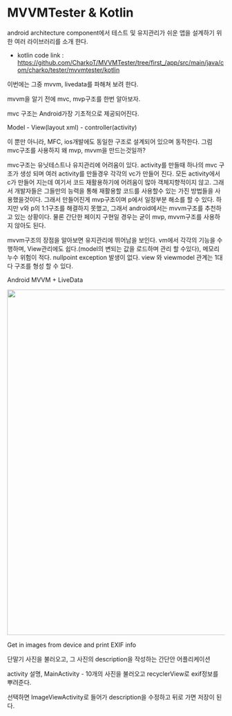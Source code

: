 # MVVMTester & Kotlin

android architecture component에서 테스트 및 유지관리가 쉬운 앱을 설계하기 위한 여러 라이브러리를 소개 한다.

* kotlin code link : https://github.com/CharkoT/MVVMTester/tree/first_/app/src/main/java/com/charko/tester/mvvmtester/kotlin

이번에는 그중 mvvm, livedata를 파해쳐 보려 한다.

mvvm을 알기 전에 mvc, mvp구조를 한번 알아보자.

mvc 구조는 Android가장 기초적으로 제공되어진다. 

Model - View(layout xml) - controller(activity)

이 뿐만 아니라, MFC, ios개발에도 동일한 구조로 설계되어 있으며 동작한다.
그럼 mvc구조를 사용하지 왜 mvp, mvvm을 만드는것일까? 

mvc구조는 유닛테스트나 유지관리에 어려움이 있다.
activity를 만들때 하나의 mvc 구조가 생성 되며 여러 activity를 만들경우 각각의 vc가 만들어 진다.
모든 activity에서 c가 만들어 지는데 여기서 코드 재활용하기에 어려움이 많아 객체지향적이지 않고. 그래서 개발자들은 그들만의 능력을 통해 재활용할 코드를 사용할수 있는 가진 방법들을 사용했을것이다.
그래서 만들어진게 mvp구조이며 p에서 일정부분 해소를 할 수 있다. 하지만 v와 p의 1:1구조를 해결하지 못했고, 그래서 android에서는 mvvm구조를 추천하고 있는 상황이다.
물론 간단한 페이지 구현일 경우는 굳이 mvp, mvvm구조를 사용하지 않아도 된다.

mvvm구조의 장점을 알아보면 유지관리에 뛰어남을 보인다.
vm에서 각각의 기능을 수행하며, View관리에도 쉽다.(model의 변되는 값을 로드하며 관리 할 수있다), 메모리 누수 위험이 적다. nullpoint exception 발생이 없다.
view 와 viewmodel 관계는 1대 다 구조를 형성 할 수 있다.


Android MVVM + LiveData
<div>
<img width=800 src="https://user-images.githubusercontent.com/8044971/48749947-5e9ca400-ecc0-11e8-96a7-6efa4917ddbd.png">
</div>

Get in images from device
and print EXIF info

단말기 사진을 불러오고, 그 사진의 description을 작성하는 간단안 어플리케이션

activity 설명, MainActivity - 10개의 사진을 불러오고 recyclerView로 exif정보를 뿌려준다.

선택하면 ImageViewActivity로 들어가 description을 수정하고 뒤로 가면 저장이 된다.
